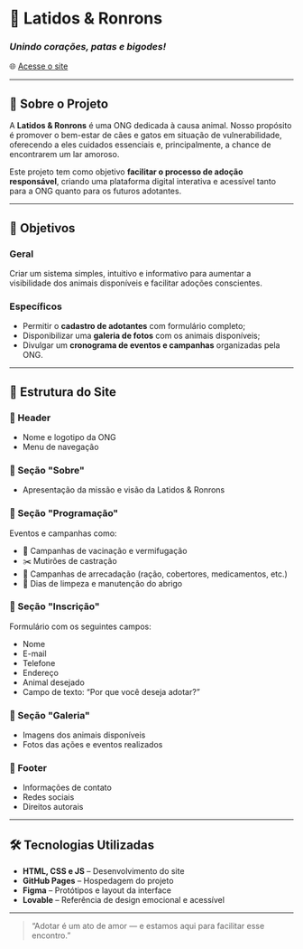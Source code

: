 # 🐾 Latidos & Ronrons

### *Unindo corações, patas e bigodes!*

🌐 [Acesse o site](https://luizgup.github.io/Adocao_de_Animais/)

---

## 📖 Sobre o Projeto

A **Latidos & Ronrons** é uma ONG dedicada à causa animal. Nosso propósito é promover o bem-estar de cães e gatos em situação de vulnerabilidade, oferecendo a eles cuidados essenciais e, principalmente, a chance de encontrarem um lar amoroso.

Este projeto tem como objetivo **facilitar o processo de adoção responsável**, criando uma plataforma digital interativa e acessível tanto para a ONG quanto para os futuros adotantes.

---

## 🎯 Objetivos

### Geral
Criar um sistema simples, intuitivo e informativo para aumentar a visibilidade dos animais disponíveis e facilitar adoções conscientes.

### Específicos
- Permitir o **cadastro de adotantes** com formulário completo;
- Disponibilizar uma **galeria de fotos** com os animais disponíveis;
- Divulgar um **cronograma de eventos e campanhas** organizadas pela ONG.

---

## 🧱 Estrutura do Site

### 🔹 Header
- Nome e logotipo da ONG
- Menu de navegação

### 🔹 Seção "Sobre"
- Apresentação da missão e visão da Latidos & Ronrons

### 🔹 Seção "Programação"
Eventos e campanhas como:
- 🐶 Campanhas de vacinação e vermifugação  
- ✂️ Mutirões de castração  
- 🧼 Campanhas de arrecadação (ração, cobertores, medicamentos, etc.)  
- 🧹 Dias de limpeza e manutenção do abrigo  

### 🔹 Seção "Inscrição"
Formulário com os seguintes campos:
- Nome  
- E-mail  
- Telefone  
- Endereço  
- Animal desejado  
- Campo de texto: “Por que você deseja adotar?”

### 🔹 Seção "Galeria"
- Imagens dos animais disponíveis
- Fotos das ações e eventos realizados

### 🔹 Footer
- Informações de contato
- Redes sociais
- Direitos autorais

---

## 🛠️ Tecnologias Utilizadas

- **HTML, CSS e JS** – Desenvolvimento do site  
- **GitHub Pages** – Hospedagem do projeto  
- **Figma** – Protótipos e layout da interface  
- **Lovable** – Referência de design emocional e acessível  

---

> “Adotar é um ato de amor — e estamos aqui para facilitar esse encontro.”
